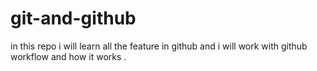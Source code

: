 # git-and-github
in this repo i will learn all the feature in github and i will work with github workflow and how it works .
